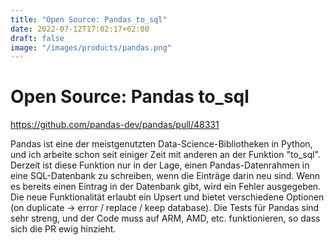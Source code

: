 ```yaml
---
title: "Open Source: Pandas to_sql"
date: 2022-07-12T17:02:17+02:00
draft: false
image: "/images/products/pandas.png"
---
```

# Open Source: Pandas to_sql

https://github.com/pandas-dev/pandas/pull/48331  

Pandas ist eine der meistgenutzten Data-Science-Bibliotheken in Python, und ich arbeite schon seit einiger Zeit mit anderen an der Funktion "to_sql". Derzeit ist diese Funktion nur in der Lage, einen Pandas-Datenrahmen in eine SQL-Datenbank zu schreiben, wenn die Einträge darin neu sind. Wenn es bereits einen Eintrag in der Datenbank gibt, wird ein Fehler ausgegeben. Die neue Funktionalität erlaubt ein Upsert und bietet verschiedene Optionen (on duplicate -> error / replace / keep database).
Die Tests für Pandas sind sehr streng, und der Code muss auf ARM, AMD, etc. funktionieren, so dass sich die PR ewig hinzieht.
